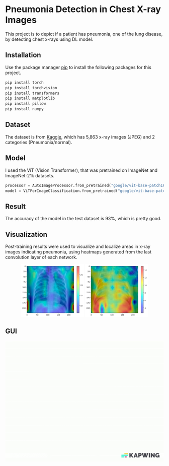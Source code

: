 # Pneumonia Detection in Chest X-ray Images
This project is to depict if a patient has pneumonia, one of the lung disease, by detecting chest x-rays using DL model. 

## Installation
Use the package manager [pip]((https://pip.pypa.io/en/stable/)) to install the following packages for this project.
```bash
pip install torch
pip install torchvision
pip install transformers
pip install matplotlib
pip install pillow
pip install numpy
```

## Dataset
The dataset is from [Kaggle](https://www.kaggle.com/datasets/paultimothymooney/chest-xray-pneumonia), which has 5,863 x-ray images (JPEG) and 2 categories (Pneumonia/normal).

## Model
I used the ViT (Vision Transformer), that was pretrained on ImageNet and ImageNet-21k datasets. 

```python
processor = AutoImageProcessor.from_pretrained("google/vit-base-patch16-224")
model = ViTForImageClassification.from_pretrained("google/vit-base-patch16-224", num_labels=2, ignore_mismatched_sizes=True).to(device)
```

## Result
The accuracy of the model in the test dataset is 93%, which is pretty good. 

## Visualization
Post-training results were used to visualize and localize areas in x-ray images indicating pneumonia, using heatmaps generated from the last convolution layer of each network.
<p align="center">
  <img src="images/heatmap_normal.png" alt="Normal" width="200"/>
  <img src="images/heatmap_pne.png" alt="Pneumonia" width="200"/>
</p>

## GUI
![A Gui to see how the model prediction looks like](images/gui.gif)